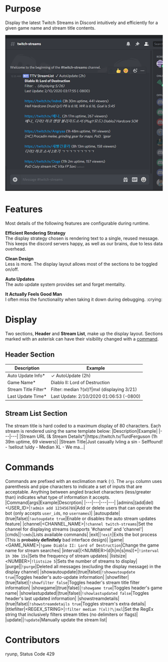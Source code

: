 # Purpose
Display the latest Twitch Streams in Discord intuitively and efficiently for a given game name and stream title contents.

![Discord Display Example](/media/discord_display_example.png)

# Features
Most details of the following features are configurable during runtime.

**Efficient Rendering Strategy**  
The display strategy chosen is rendering text to a single, reused message. This keeps the discord servers happy, as well as our brains, due to less data overhead.

**Clean Design**  
Less is more. The display layout allows most of the sections to be toggled on/off.

**Auto Updates**  
The auto update system provides set and forget mentality.

**It Actually Feels Good Man**  
I often miss the functionality when taking it down during debugging. :crying:

# Display 
Two sections, **Header** and **Stream List**, make up the display layout. Sections marked with an asterisk can have their visibility changed with a [command](#commands).

## Header Section
|Description|Example|
|---|---|
|Auto Update Info*|✓ AutoUpdate (2h)|
|Game Name*|Diablo II: Lord of Destruction|
|Stream Title Filter*|Filter: median ?(xl)?\|mxl (displaying 3/21)|
|Last Update Time*|Last Update: 2/10/2020 01:06:53 (-0800)|

## Stream List Section  
The stream title is hard coded to a maximum display of 80 characters. Each stream is rendered using the same template below:
|Description|Example|
|---|---|
|Stream URL (& Stream Details*)|<noLinkingWorkdAround>h</noLinkingWorkdAround>ttps://twitch.tv/TurdFerguson (1h 39m uptime, 69 viewers)|
|Stream Title|Just casually lvling a sin -  Selffound! - !sellout !uldy - Median XL - We ma...|

# Commands
Commands are prefixed with an exclimation mark (`!`). The `args` column uses parenthesis and pipe characters to indicate a set of inputs that are acceptable. Anything between angled bracket characters (less/greater than) indicates what type of information it accepts.
|Command|args|Example|Descrption|
|---|---|---|---|
|admins|(add\|del) <USER_ID>|`!admin add 123456789`|Add or delete users that can operate the bot (only accepts `user_id`s, no `usernames`)|
|autoupdate|(true\|false)|`!autoupdate true`|Enable or disables the auto stream updates feature|
|channel|<CHANNEL_NAME>|`!channel twitch-streams`|Set the channel for displaying streams (supports '#channel' and 'channel'|
|cmds||`!cmds`|Lists available commands|
|exit||`!exit`|Exits the bot process (This is ~~probably~~ **definitely** bad interface design)|
|game|<GAME_NAME>|`!game Diablo II: Lord of Destruction`|Change the game name for stream searches|
|interval|(\<NUMBER\>(d\|h\|m\|s\|ms))+|`!interval 1h 30m 15s`|Sets the frequency of stream updates|
|listsize|\<NUMBER\>|`!listsize 5`|Sets the number of streams to display|
|purge||`!purge`|Deleted all messages (excluding the display message) in the display channel|
|showautoupdate|(true\|false)|`!showautoupdate true`|Toggles header's auto-update information|
|showfilter|(true\|false)|`!showfilter false`|Toggles header's stream title filter information|
|showgame|(true\|false)|`!showgame true`|Toggles header's game name|
|showlastupdated|(true\|false)|`!showlastupdated false`|Toggles header's last updated information|
|showstreamdetails|(true\|false)|`!showstreamdetails true`|Toggles stream's extra details|
|titlefilter|<REGEX_STRING>|`!filter median ?(xl)?\|mxl`|Set the RegEx string that inclusively filters stream titles (no delimiters or flags)|
|update||`!update`|Manually update the stream list|

# Contributors
ryunp, Status Code 429
